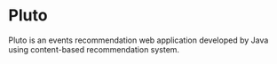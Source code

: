 # Pluto
Pluto is an events recommendation web application developed by Java using content-based recommendation system.
